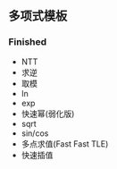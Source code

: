## 多项式模板

### Finished
- NTT
- 求逆
- 取模
- ln
- exp
- 快速幂(弱化版)
- sqrt
- sin/cos
- 多点求值(Fast Fast TLE)
- 快速插值